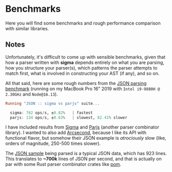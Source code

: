 # Benchmarks

Here you will find some benchmarks and rough performance comparison with similar libraries.

## Notes

Unfortunately, it's difficult to come up with sensible benchmarks, given that how a parser written with **sigma** depends entirely on what you are parsing, how you structure your parser(s), which patterns the parser attempts to match first, what is involved in constructing your AST (if any), and so on.

All that said, here are some rough numbers from the [JSON parsing benchmark][json-bench] (running on my MacBook Pro 16" 2019 with `Intel i9-9880H @ 2.30GHz` and `Node@16.13`).

```hs
Running "JSON :: sigma vs parjs" suite...

  sigma: 762 ops/s, ±0.82%   | fastest
  parjs: 134 ops/s, ±0.63%   | slowest, 82.41% slower
```

I have included results from [Sigma] and [Parjs] (another parser combinator library). I wanted to also add [Arcsecond], because I like its API with functional flavor, but somehow their JSON example is _atrociously_ slow (like, orders of magnitude, 250-500 times slower).

The [JSON sample][json-sample] being parsed is a typical JSON data, which has 923 lines. This translates to **~700k** lines of JSON per second, and that is actually on par with some Rust parser combinator crates like [pom].

<!-- Links. -->

[json-bench]: ./src/json
[json-sample]: ./src/json/@sample.ts
[sigma]: https://github.com/norskeld/sigma
[parjs]: https://github.com/GregRos/parjs
[arcsecond]: https://github.com/francisrstokes/arcsecond
[pom]: https://github.com/J-F-Liu/pom
